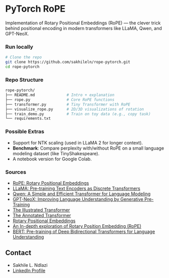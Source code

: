 # PyTorch RoPE
Implementation of Rotary Positional Embeddings (RoPE) — the clever trick behind positional encoding in modern transformers like LLaMA, Qwen, and GPT-NeoX.

### Run locally
```bash
# Clone the repo
git clone https://github.com/sakhileln/rope-pytorch.git
cd rope-pytorch
```

### Repo Structure
```bash
rope-pytorch/
├── README.md              # Intro + explanation
├── rope.py                # Core RoPE functions
├── transformer.py         # Tiny Transformer with RoPE
├── visualize_rope.py      # 2D/3D visualizations of rotation
├── train_demo.py          # Train on toy data (e.g., copy task)
└── requirements.txt
```
### Possible Extras
- Support for NTK scaling (used in LLaMA 2 for longer context).
- **Benchmark**: Compare perplexity with/without RoPE on a small language modeling dataset (like TinyShakespeare).
- A notebook version for Google Colab.

### Sources
- [RoPE: Rotary Positional Embeddings](https://arxiv.org/abs/2006.10029)
- [LLaMA: Pre-training Text Encoders as Discrete Transformers](https://arxiv.org/abs/2006.16236)
- [Qwen: A Simple and Efficient Transformer for Language Modeling](https://arxiv.org/abs/2006.04768)
- [GPT-NeoX: Improving Language Understanding by Generative Pre-Training](https://arxiv.org/abs/2106.03751)
- [The Illustrated Transformer](http://jalammar.github.io/illustrated-transformer/)
- [The Annotated Transformer](http://nlp.seas.harvard.edu/2018/04/03/attention.html)
- [Rotary Positional Embeddings](https://docs.pytorch.org/torchtune/stable/generated/torchtune.modules.RotaryPositionalEmbeddings.html)
- [An In-depth exploration of Rotary Position Embedding (RoPE)](https://aiexpjourney.substack.com/p/an-in-depth-exploration-of-rotary-position-embedding-rope-ac351a45c794)
- [BERT: Pre-training of Deep Bidirectional Transformers for Language Understanding](https://arxiv.org/pdf/1810.04805)

## Contact
- Sakhile L. Ndlazi
- [LinkedIn Profile](https://www.linkedin.com/in/sakhile-)
